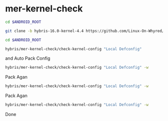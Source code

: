# mer-kernel-check

```bash
cd $ANDROID_ROOT
```
```bash
git clone -b hybris-16.0-kernel-4.4 https://github.com/Linux-On-Whyred/mer-kernel-check hybris/mer-kernel-check
```
```bash
cd $ANDROID_ROOT
```
```bash
hybris/mer-kernel-check/check-kernel-config "Local Defconfig"
```
and Auto Pack Config
```bash
hybris/mer-kernel-check/check-kernel-config "Local Defconfig" -w
```
Pack Agan
```bash
hybris/mer-kernel-check/check-kernel-config "Local Defconfig" -w
```
Pack Agan
```bash
hybris/mer-kernel-check/check-kernel-config "Local Defconfig" -w
```
Done

